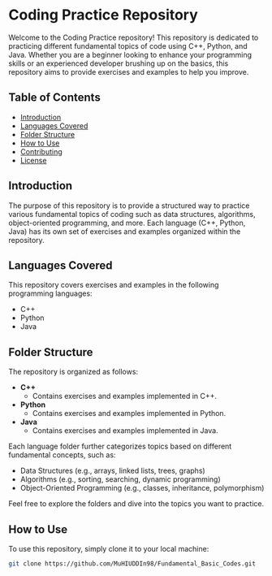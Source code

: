 # Coding Practice Repository

Welcome to the Coding Practice repository! This repository is dedicated to practicing different fundamental topics of code using C++, Python, and Java. Whether you are a beginner looking to enhance your programming skills or an experienced developer brushing up on the basics, this repository aims to provide exercises and examples to help you improve.

## Table of Contents

- [Introduction](#introduction)
- [Languages Covered](#languages-covered)
- [Folder Structure](#folder-structure)
- [How to Use](#how-to-use)
- [Contributing](#contributing)
- [License](#license)

## Introduction

The purpose of this repository is to provide a structured way to practice various fundamental topics of coding such as data structures, algorithms, object-oriented programming, and more. Each language (C++, Python, Java) has its own set of exercises and examples organized within the repository.

## Languages Covered

This repository covers exercises and examples in the following programming languages:

- C++
- Python
- Java

## Folder Structure

The repository is organized as follows:

- **C++**
  - Contains exercises and examples implemented in C++.
- **Python**
  - Contains exercises and examples implemented in Python.
- **Java**
  - Contains exercises and examples implemented in Java.

Each language folder further categorizes topics based on different fundamental concepts, such as:

- Data Structures (e.g., arrays, linked lists, trees, graphs)
- Algorithms (e.g., sorting, searching, dynamic programming)
- Object-Oriented Programming (e.g., classes, inheritance, polymorphism)

Feel free to explore the folders and dive into the topics you want to practice.

## How to Use

To use this repository, simply clone it to your local machine:

```bash
git clone https://github.com/MuHIUDDIn98/Fundamental_Basic_Codes.git


